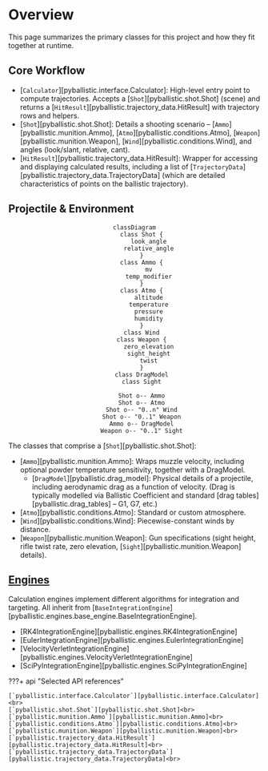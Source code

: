 # Overview

This page summarizes the primary classes for this project and how they fit together at runtime.

## Core Workflow

- [`Calculator`][pyballistic.interface.Calculator]: High-level entry point to compute trajectories. Accepts a [`Shot`][pyballistic.shot.Shot] (scene) and returns a [`HitResult`][pyballistic.trajectory_data.HitResult] with trajectory rows and helpers.
- [`Shot`][pyballistic.shot.Shot]: Details a shooting scenario – [`Ammo`][pyballistic.munition.Ammo], [`Atmo`][pyballistic.conditions.Atmo], [`Weapon`][pyballistic.munition.Weapon], [`Wind`][pyballistic.conditions.Wind], and angles (look/slant, relative, cant).
- [`HitResult`][pyballistic.trajectory_data.HitResult]: Wrapper for accessing and displaying calculated results, including a list of [`TrajectoryData`][pyballistic.trajectory_data.TrajectoryData] (which are detailed characteristics of points on the ballistic trajectory).


## Projectile & Environment
<div style="text-align: center;">

```mermaid
classDiagram
    class Shot {
		look_angle
		relative_angle
	}
    class Ammo {
		mv
		temp_modifier
	}
    class Atmo {
		altitude
		temperature
		pressure
		humidity
	}
    class Wind
    class Weapon {
		zero_elevation
		sight_height
		twist
	}
    class DragModel
	class Sight

    Shot o-- Ammo
    Shot o-- Atmo
    Shot o-- "0..n" Wind
    Shot o-- "0..1" Weapon
    Ammo o-- DragModel
	Weapon o-- "0..1" Sight
```
</div>

The classes that comprise a [`Shot`][pyballistic.shot.Shot]:

- [`Ammo`][pyballistic.munition.Ammo]: Wraps muzzle velocity, including optional powder temperature sensitivity, together with a DragModel.
    - [`DragModel`][pyballistic.drag_model]: Physical details of a projectile, including aerodynamic drag as a function of velocity.  (Drag is typically modelled via Ballistic Coefficient and standard [drag tables][pyballistic.drag_tables] – G1, G7, etc.)
- [`Atmo`][pyballistic.conditions.Atmo]: Standard or custom atmosphere.
- [`Wind`][pyballistic.conditions.Wind]: Piecewise-constant winds by distance.
- [`Weapon`][pyballistic.munition.Weapon]: Gun specifications (sight height, rifle twist rate, zero elevation, [`Sight`][pyballistic.munition.Weapon] details).

## [Engines](../concepts/engines.md)

Calculation engines implement different algorithms for integration and targeting.  All inherit from [`BaseIntegrationEngine`][pyballistic.engines.base_engine.BaseIntegrationEngine].

- [RK4IntegrationEngine][pyballistic.engines.RK4IntegrationEngine]
- [EulerIntegrationEngine][pyballistic.engines.EulerIntegrationEngine]
- [VelocityVerletIntegrationEngine][pyballistic.engines.VelocityVerletIntegrationEngine]
- [SciPyIntegrationEngine][pyballistic.engines.SciPyIntegrationEngine]

???+ api "Selected API references"

	[`pyballistic.interface.Calculator`][pyballistic.interface.Calculator]<br>
	[`pyballistic.shot.Shot`][pyballistic.shot.Shot]<br>
	[`pyballistic.munition.Ammo`][pyballistic.munition.Ammo]<br>
	[`pyballistic.conditions.Atmo`][pyballistic.conditions.Atmo]<br>
	[`pyballistic.munition.Weapon`][pyballistic.munition.Weapon]<br>
	[`pyballistic.trajectory_data.HitResult`][pyballistic.trajectory_data.HitResult]<br>
	[`pyballistic.trajectory_data.TrajectoryData`][pyballistic.trajectory_data.TrajectoryData]<br>

